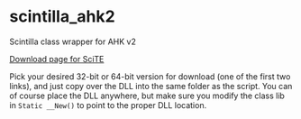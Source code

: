 # scintilla_ahk2
Scintilla class wrapper for AHK v2

[Download page for SciTE](https://www.scintilla.org/SciTEDownload.html)

Pick your desired 32-bit or 64-bit version for download (one of the first two links), and just copy over the DLL into the same folder as the script.  You can of course place the DLL anywhere, but make sure you modify the class lib in `Static __New()` to point to the proper DLL location.